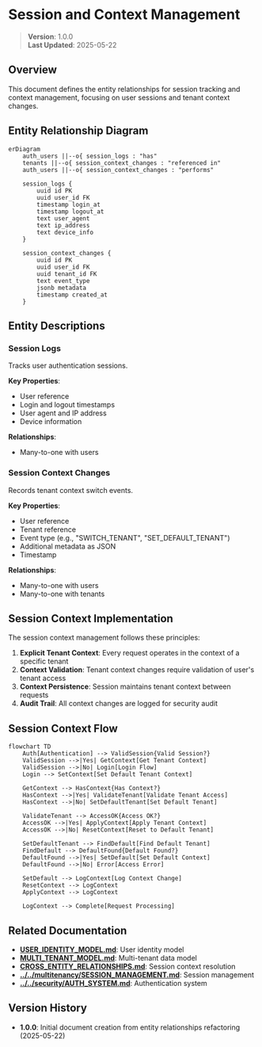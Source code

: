 
# Session and Context Management

> **Version**: 1.0.0  
> **Last Updated**: 2025-05-22

## Overview

This document defines the entity relationships for session tracking and context management, focusing on user sessions and tenant context changes.

## Entity Relationship Diagram

```mermaid
erDiagram
    auth_users ||--o{ session_logs : "has"
    tenants ||--o{ session_context_changes : "referenced in"
    auth_users ||--o{ session_context_changes : "performs"
    
    session_logs {
        uuid id PK
        uuid user_id FK
        timestamp login_at
        timestamp logout_at
        text user_agent
        text ip_address
        text device_info
    }
    
    session_context_changes {
        uuid id PK
        uuid user_id FK
        uuid tenant_id FK
        text event_type
        jsonb metadata
        timestamp created_at
    }
```

## Entity Descriptions

### Session Logs

Tracks user authentication sessions.

**Key Properties**:
- User reference
- Login and logout timestamps
- User agent and IP address
- Device information

**Relationships**:
- Many-to-one with users

### Session Context Changes

Records tenant context switch events.

**Key Properties**:
- User reference
- Tenant reference
- Event type (e.g., "SWITCH_TENANT", "SET_DEFAULT_TENANT")
- Additional metadata as JSON
- Timestamp

**Relationships**:
- Many-to-one with users
- Many-to-one with tenants

## Session Context Implementation

The session context management follows these principles:

1. **Explicit Tenant Context**: Every request operates in the context of a specific tenant
2. **Context Validation**: Tenant context changes require validation of user's tenant access
3. **Context Persistence**: Session maintains tenant context between requests
4. **Audit Trail**: All context changes are logged for security audit

## Session Context Flow

```mermaid
flowchart TD
    Auth[Authentication] --> ValidSession{Valid Session?}
    ValidSession -->|Yes| GetContext[Get Tenant Context]
    ValidSession -->|No| Login[Login Flow]
    Login --> SetContext[Set Default Tenant Context]
    
    GetContext --> HasContext{Has Context?}
    HasContext -->|Yes| ValidateTenant[Validate Tenant Access]
    HasContext -->|No| SetDefaultTenant[Set Default Tenant]
    
    ValidateTenant --> AccessOK{Access OK?}
    AccessOK -->|Yes| ApplyContext[Apply Tenant Context]
    AccessOK -->|No| ResetContext[Reset to Default Tenant]
    
    SetDefaultTenant --> FindDefault[Find Default Tenant]
    FindDefault --> DefaultFound{Default Found?}
    DefaultFound -->|Yes| SetDefault[Set Default Context]
    DefaultFound -->|No| Error[Access Error]
    
    SetDefault --> LogContext[Log Context Change]
    ResetContext --> LogContext
    ApplyContext --> LogContext
    
    LogContext --> Complete[Request Processing]
```

## Related Documentation

- **[USER_IDENTITY_MODEL.md](USER_IDENTITY_MODEL.md)**: User identity model
- **[MULTI_TENANT_MODEL.md](MULTI_TENANT_MODEL.md)**: Multi-tenant data model
- **[CROSS_ENTITY_RELATIONSHIPS.md](CROSS_ENTITY_RELATIONSHIPS.md)**: Session context resolution
- **[../../multitenancy/SESSION_MANAGEMENT.md](../../multitenancy/SESSION_MANAGEMENT.md)**: Session management
- **[../../security/AUTH_SYSTEM.md](../../security/AUTH_SYSTEM.md)**: Authentication system

## Version History

- **1.0.0**: Initial document creation from entity relationships refactoring (2025-05-22)
